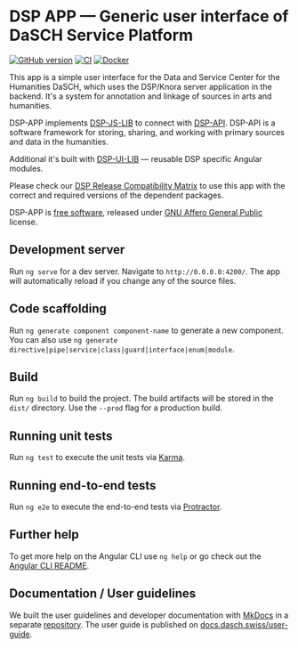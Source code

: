 # DSP APP &mdash; Generic user interface of DaSCH Service Platform

[![GitHub version](https://badge.fury.io/gh/dasch-swiss%2Fdsp-app.svg)](https://github.com/dasch-swiss/dsp-app)
[![CI](https://github.com/dasch-swiss/dsp-app/workflows/CI/badge.svg)](https://github.com/dasch-swiss/dsp-app/actions?query=workflow%3ACI)
[![Docker](https://img.shields.io/docker/cloud/build/daschswiss/dsp-app)](https://hub.docker.com/r/daschswiss/dsp-app)

This app is a simple user interface for the Data and Service Center for the Humanities DaSCH, which uses the DSP/Knora server application in the backend. It's a system for annotation and linkage of sources in arts and humanities.

DSP-APP implements [DSP-JS-LIB](https://www.npmjs.com/package/@dasch-swiss/dsp-js) to connect with [DSP-API](https://docs.dasch.swiss/developers/knora/api-reference/). DSP-API is a software framework for storing, sharing, and working with primary sources and data in the humanities.

Additional it's built with [DSP-UI-LIB](https://www.npmjs.com/package/@dasch-swiss/dsp-ui) &mdash; reusable DSP specific Angular modules.

Please check our [DSP Release Compatibility Matrix](https://docs.google.com/spreadsheets/d/e/2PACX-1vQe-0nFKqYHwHT3cNI2M_ZCycKOgDZBxtaabxEQDDkNKJf6funMVrJBJPgMFEJdiBdCesahUhURN6MS/pubhtml) to use this app with the correct and required versions of the dependent packages.

DSP-APP is [free software](http://www.gnu.org/philosophy/free-sw.en.html), released under [GNU Affero General Public](http://www.gnu.org/licenses/agpl-3.0.en.html) license.

## Development server

Run `ng serve` for a dev server. Navigate to `http://0.0.0.0:4200/`. The app will automatically reload if you change any of the source files.

## Code scaffolding

Run `ng generate component component-name` to generate a new component. You can
also use `ng generate directive|pipe|service|class|guard|interface|enum|module`.

## Build

Run `ng build` to build the project. The build artifacts will be stored in the `dist/` directory. Use the `--prod` flag for a production build.

## Running unit tests

Run `ng test` to execute the unit tests via [Karma](https://karma-runner.github.io).

## Running end-to-end tests

Run `ng e2e` to execute the end-to-end tests via [Protractor](http://www.protractortest.org/).

## Further help

To get more help on the Angular CLI use `ng help` or go check out the [Angular CLI README](https://github.com/angular/angular-cli/blob/master/README.md).

## Documentation / User guidelines

We built the user guidelines and developer documentation with [MkDocs](https://www.mkdocs.org/) in a separate [repository](https://github.com/dasch-swiss/dsp-docs). The user guide is published on [docs.dasch.swiss/user-guide](https://docs.dasch.swiss/user-guide).
